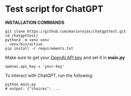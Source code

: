 # Test script for ChatGPT

**INSTALLATION COMMANDS**

```
git clone https://github.com/mariorojas/chatgpttest.git
cd chatgpttest/
python3 -m venv venv
. venv/bin/active
pip install -r requirements.txt
```

Make sure to get your [OpenAI API key](https://platform.openai.com/account/api-keys) and set it in **main.py**

```
openai.api_key = 'your-key'
```

To interact with ChatGPT, run the following:

```
python main.py
# output: {"choices": ...
```
